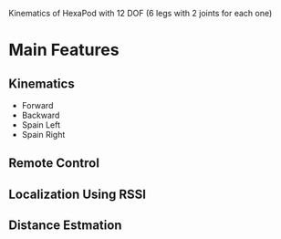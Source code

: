 Kinematics of HexaPod with 12 DOF (6 legs with 2 joints for each one)
# Main Features 
## Kinematics
- Forward
- Backward
- Spain Left
- Spain Right
## Remote Control
## Localization Using RSSI 
## Distance Estmation

